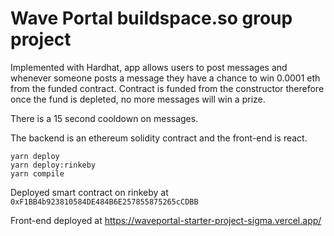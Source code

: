# Wave Portal buildspace.so group project

Implemented with Hardhat, app allows users to post messages and whenever someone posts a message they 
have a chance to win 0.0001 eth from the funded contract. Contract is funded from the constructor therefore
once the fund is depleted, no more messages will win a prize.

There is a 15 second cooldown on messages.

The backend is an ethereum solidity contract and the front-end is react.

```shell
yarn deploy
yarn deploy:rinkeby
yarn compile
```

Deployed smart contract on rinkeby at `0xF1BB4b923810584DE484B6E257855875265cCDBB`

Front-end deployed at https://waveportal-starter-project-sigma.vercel.app/